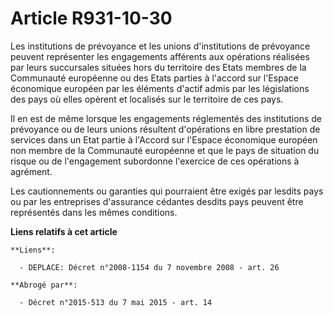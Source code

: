 # Article R931-10-30

Les institutions de prévoyance et les unions d'institutions de prévoyance peuvent représenter les engagements afférents aux
opérations réalisées par leurs succursales situées hors du territoire des Etats membres de la Communauté européenne ou des
Etats parties à l'accord sur l'Espace économique européen par les éléments d'actif admis par les législations des pays où
elles opèrent et localisés sur le territoire de ces pays.

Il en est de même lorsque les engagements réglementés des institutions de prévoyance ou de leurs unions résultent
d'opérations en libre prestation de services dans un Etat partie à l'Accord sur l'Espace économique européen non membre de la
Communauté européenne et que le pays de situation du risque ou de l'engagement subordonne l'exercice de ces opérations à
agrément.

Les cautionnements ou garanties qui pourraient être exigés par lesdits pays ou par les entreprises d'assurance cédantes
desdits pays peuvent être représentés dans les mêmes conditions.

**Liens relatifs à cet article**

	**Liens**:

	  - DEPLACE: Décret n°2008-1154 du 7 novembre 2008 - art. 26

	**Abrogé par**:

	  - Décret n°2015-513 du 7 mai 2015 - art. 14
